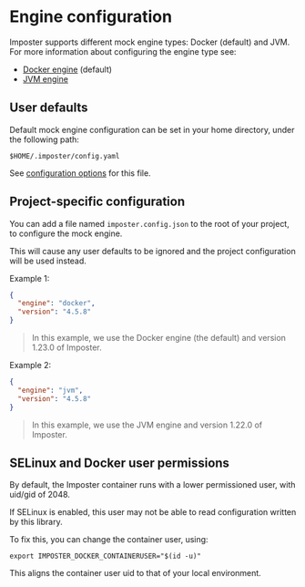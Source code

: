 # Engine configuration

Imposter supports different mock engine types: Docker (default) and JVM. For more information about configuring the engine type see:

- [Docker engine](https://github.com/imposter-project/imposter-cli/blob/main/docs/docker_engine.md) (default)
- [JVM engine](https://github.com/imposter-project/imposter-cli/blob/main/docs/jvm_engine.md)

## User defaults

Default mock engine configuration can be set in your home directory, under the following path:

    $HOME/.imposter/config.yaml

See [configuration options](https://github.com/imposter-project/imposter-cli/blob/main/docs/config.md) for this file.

## Project-specific configuration

You can add a file named `imposter.config.json` to the root of your project, to configure the mock engine.

This will cause any user defaults to be ignored and the project configuration will be used instead.

Example 1:

```json
{
  "engine": "docker",
  "version": "4.5.8"
}
```

> In this example, we use the Docker engine (the default) and version 1.23.0 of Imposter.

Example 2:

```json
{
  "engine": "jvm",
  "version": "4.5.8"
}
```

> In this example, we use the JVM engine and version 1.22.0 of Imposter.

## SELinux and Docker user permissions

By default, the Imposter container runs with a lower permissioned user, with uid/gid of 2048.

If SELinux is enabled, this user may not be able to read configuration written by this library.

To fix this, you can change the container user, using:

    export IMPOSTER_DOCKER_CONTAINERUSER="$(id -u)"

This aligns the container user uid to that of your local environment.
